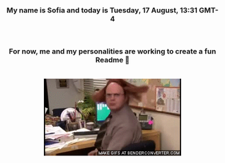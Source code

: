 


<div align="center">
<h3 >My name is Sofia and today is Tuesday, 17 August, 13:31 GMT-4</h3><br>
<h3 >For now, me and my personalities are working to create a fun Readme 👋
</h3><br>
<img src='img/dwight.gif' alt='working...'/>
</div>
